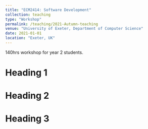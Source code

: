 ```yaml
---
title: "ECM2414: Software Development"
collection: teaching
type: "Workshop"
permalink: /teaching/2021-Autumn-teaching
venue: "University of Exeter, Department of Computer Science"
date: 2021-01-01
location: "Exeter, UK"
---
```

140hrs workshop for year 2 students.

Heading 1
======

Heading 2
======

Heading 3
======
